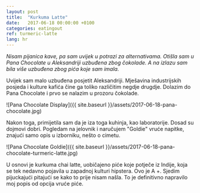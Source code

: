 ```yaml
---
layout: post
title:  "Kurkuma Latte"
date:   2017-06-18 00:00:00 +0100
categories: eatingout
ref: turmeric-latte
lang: hr
---
```


*Nisam pijanica kave, pa sam uvijek u potrazi za alternativama. Otišla sam u Pana Chocolate u Aleksandriji uzbuđena zbog čokolade. A na izlazu sam bila više uzbuđena zbog pića koje sam imala.*

Uvijek sam malo uzbuđena posjetit Aleksandriji. Mješavina industrijskih posjeda i kulture kafića čine ga toliko različitim negdje drugdje. Dolazim do Pana Chocolate i prvo se nalazim u prozoru čokolade.

![Pana Chocolate Display]({{ site.baseurl }}/assets/2017-06-18-pana-chocolate.jpg)

Nakon toga, primijetila sam da je iza toga kuhinja, kao laboratorije. Dosad su dojmovi dobri. Pogledam na jelovnik i naručujem "Goldie" vruće napitke, znajući samo opis u izborniku, nešto o cimetu.

![Pana Chocolate Goldie]({{ site.baseurl }}/assets/2017-06-18-pana-chocolate-turmeric-latte.jpg)

U osnovi je kurkuma chai latte, uobičajeno piće koje potječe iz Indije, koja se tek nedavno pojavila u zapadnoj kulturi hipstera. Ovo je A +. Sjedim pijuckajući pitajući se kako to prije nisam našla. To je definitivno napravilo moj popis od opcija vruće piće.